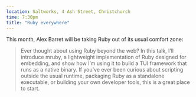```yaml
---
location: Saltworks, 4 Ash Street, Christchurch
time: 7:30pm
title: "Ruby everywhere"
---
```


This month, Alex Barret will be taking Ruby out of its usual comfort zone:

> Ever thought about using Ruby beyond the web? In this talk, I’ll introduce mruby, a lightweight implementation of Ruby designed for embedding, and show how I’m using it to build a TUI framework that runs as a native binary. If you’ve ever been curious about scripting outside the usual runtime, packaging Ruby as a standalone executable, or building your own developer tools, this is a great place to start.
